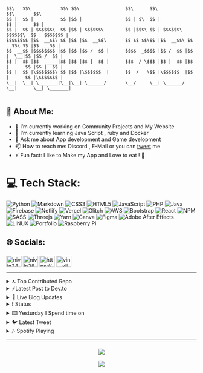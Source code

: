 ```

$$\   $$\           $$\ $$\                 $$\      $$\                     $$\       $$\ 
$$ |  $$ |          $$ |$$ |                $$ | $\  $$ |                    $$ |      $$ |
$$ |  $$ | $$$$$$\  $$ |$$ | $$$$$$\        $$ |$$$\ $$ | $$$$$$\   $$$$$$\  $$ | $$$$$$$ |
$$$$$$$$ |$$  __$$\ $$ |$$ |$$  __$$\       $$ $$ $$\$$ |$$  __$$\ $$  __$$\ $$ |$$  __$$ |
$$  __$$ |$$$$$$$$ |$$ |$$ |$$ /  $$ |      $$$$  _$$$$ |$$ /  $$ |$$ |  \__|$$ |$$ /  $$ |
$$ |  $$ |$$   ____|$$ |$$ |$$ |  $$ |      $$$  / \$$$ |$$ |  $$ |$$ |      $$ |$$ |  $$ |
$$ |  $$ |\$$$$$$$\ $$ |$$ |\$$$$$$  |      $$  /   \$$ |\$$$$$$  |$$ |      $$ |\$$$$$$$ |
\__|  \__| \_______|\__|\__| \______/       \__/     \__| \______/ \__|      \__| \_______|
                                                                                           
```

## 💫 About Me:
 - 🔭 I’m currently working on Community Projects and My Website
- 🌱 I’m currently learning Java Script , ruby and Docker 
- 💬 Ask me about App development and Game development  
- 📫 How to reach me: Discord , E-Mail or you can [tweet](https://twitter.com/Nivin389) me 
- ⚡ Fun fact: I like to Make my App and Love to eat ! 🍉

# 💻 Tech Stack:
![Python](https://img.shields.io/badge/python-3670A0?style=flat-square&logo=python&logoColor=ffdd54) ![Markdown](https://img.shields.io/badge/markdown-%23000000.svg?style=flat-square&logo=markdown&logoColor=white) ![CSS3](https://img.shields.io/badge/css3-%231572B6.svg?style=flat-square&logo=css3&logoColor=white) ![HTML5](https://img.shields.io/badge/html5-%23E34F26.svg?style=flat-square&logo=html5&logoColor=white) ![JavaScript](https://img.shields.io/badge/javascript-%23323330.svg?style=flat-square&logo=javascript&logoColor=%23F7DF1E) ![PHP](https://img.shields.io/badge/php-%23777BB4.svg?style=flat-square&logo=php&logoColor=white) ![Java](https://img.shields.io/badge/java-%23ED8B00.svg?style=flat-square&logo=java&logoColor=white) ![Firebase](https://img.shields.io/badge/firebase-%23039BE5.svg?style=flat-square&logo=firebase) ![Netlify](https://img.shields.io/badge/netlify-%23000000.svg?style=flat-square&logo=netlify&logoColor=#00C7B7) ![Vercel](https://img.shields.io/badge/vercel-%23000000.svg?style=flat-square&logo=vercel&logoColor=white) ![Glitch](https://img.shields.io/badge/glitch-%233333FF.svg?style=flat-square&logo=glitch&logoColor=white) ![AWS](https://img.shields.io/badge/AWS-%23FF9900.svg?style=flat-square&logo=amazon-aws&logoColor=white) ![Bootstrap](https://img.shields.io/badge/bootstrap-%23563D7C.svg?style=flat-square&logo=bootstrap&logoColor=white) ![React](https://img.shields.io/badge/react-%2320232a.svg?style=flat-square&logo=react&logoColor=%2361DAFB) ![NPM](https://img.shields.io/badge/NPM-%23000000.svg?style=flat-square&logo=npm&logoColor=white) ![SASS](https://img.shields.io/badge/SASS-hotpink.svg?style=flat-square&logo=SASS&logoColor=white) ![Threejs](https://img.shields.io/badge/threejs-black?style=flat-square&logo=three.js&logoColor=white) ![Yarn](https://img.shields.io/badge/yarn-%232C8EBB.svg?style=flat-square&logo=yarn&logoColor=white) ![Canva](https://img.shields.io/badge/Canva-%2300C4CC.svg?style=flat-square&logo=Canva&logoColor=white) 	![Figma](https://img.shields.io/badge/figma-%23F24E1E.svg?style=flat-square&logo=figma&logoColor=white) ![Adobe After Effects](https://img.shields.io/badge/Adobe%20After%20Effects-9999FF.svg?style=flat-square&logo=Adobe%20After%20Effects&logoColor=white) ![LINUX](https://img.shields.io/badge/Linux-FCC624?style=flat-square&logo=linux&logoColor=black) ![Portfolio](https://img.shields.io/badge/Portfolio-%23000000.svg?style=flat-square&logo=firefox&logoColor=#FF7139) ![Raspberry Pi](https://img.shields.io/badge/-RaspberryPi-C51A4A?style=flat-square&logo=Raspberry-Pi)

## 🌐 Socials:

<h3 align="left"></h3>
<p align="left">
<a href="https://dev.to/nivin378" target="blank"><img align="center" src="https://raw.githubusercontent.com/rahuldkjain/github-profile-readme-generator/master/src/images/icons/Social/devto.svg" alt="nivin345" height="30" width="40" /></a>
<a href="https://twitter.com/nivin389" target="blank"><img align="center" src="https://raw.githubusercontent.com/rahuldkjain/github-profile-readme-generator/master/src/images/icons/Social/twitter.svg" alt="nivin389" height="30" width="40" /></a>
<a href="https://discord.com/users/957196694393614367" target="blank"><img align="center" src="https://raw.githubusercontent.com/rahuldkjain/github-profile-readme-generator/master/src/images/icons/Social/discord.svg" alt="https://discord.com/users/930080426826010654" height="30" width="40" /></a>
<a href="https://instagram.com/vin._.xil" target="blank"><img align="center" src="https://raw.githubusercontent.com/rahuldkjain/github-profile-readme-generator/master/src/images/icons/Social/instagram.svg" alt="vin._.xil" height="30" width="40" /></a>

---
  
<details>
<summary>🔝 Top Contributed Repo</summary>

![](https://github-contributor-stats.vercel.app/api?username=Nivin389&limit=5&theme=algolia&combine_all_yearly_contributions=true)

</details>


  
 <details>
<summary>⚡Latest Post to Dev.to</summary>
  
<!-- BLOG-POST-LIST:START -->
- [About me](https://blognivins.netlify.app/posts/aboutme/)
<!-- BLOG-POST-LIST:END -->
</details>


<details>
<summary> 📰 Live Blog Updates </summary>
  
<!-- BLOG-POST-LIST:START -->

<!-- BLOG-POST-LIST:END -->
</details>



<details>
<summary>❗ Status</summary>

<!--START_SECTION:activity-->
1. ❗️ Closed issue [#1](https://github.com/Nivin389/Calculator/issues/1) in [Nivin389/Calculator](https://github.com/Nivin389/Calculator)
2. 🗣 Commented on [#1](https://github.com/Nivin389/Calculator/issues/1) in [Nivin389/Calculator](https://github.com/Nivin389/Calculator)
3. 🗣 Commented on [#1](https://github.com/Nivin389/Calculator/issues/1) in [Nivin389/Calculator](https://github.com/Nivin389/Calculator)
4. ❗️ Opened issue [#1](https://github.com/Nivin389/Calculator/issues/1) in [Nivin389/Calculator](https://github.com/Nivin389/Calculator)
5. 🎉 Merged PR [#4](https://github.com/Nivin389/PortfolioWebsite/pull/4) in [Nivin389/PortfolioWebsite](https://github.com/Nivin389/PortfolioWebsite)
<!--END_SECTION:activity-->
</details>

<details>
<summary>⌨️ Yesturday I Spend time on</summary>

<!--START_SECTION:waka-->

```text
From: 15 April 2023 - To: 22 April 2023

Markdown     3 hrs 26 mins   ⣿⣿⣿⣿⣿⣿⣿⣿⣤⣀⣀⣀⣀⣀⣀⣀⣀⣀⣀⣀⣀⣀⣀⣀⣀   33.49 %
TOML         2 hrs 48 mins   ⣿⣿⣿⣿⣿⣿⣷⣀⣀⣀⣀⣀⣀⣀⣀⣀⣀⣀⣀⣀⣀⣀⣀⣀⣀   27.41 %
HTML         1 hr 22 mins    ⣿⣿⣿⣤⣀⣀⣀⣀⣀⣀⣀⣀⣀⣀⣀⣀⣀⣀⣀⣀⣀⣀⣀⣀⣀   13.47 %
YAML         46 mins         ⣿⣷⣀⣀⣀⣀⣀⣀⣀⣀⣀⣀⣀⣀⣀⣀⣀⣀⣀⣀⣀⣀⣀⣀⣀   07.59 %
Other        39 mins         ⣿⣶⣀⣀⣀⣀⣀⣀⣀⣀⣀⣀⣀⣀⣀⣀⣀⣀⣀⣀⣀⣀⣀⣀⣀   06.42 %
```

<!--END_SECTION:waka-->
</details>

<details>
<summary>🐦 Latest Tweet</summary>

[![](https://gtce.itsvg.in/api?username=Nivin389)](https://github.com/VishwaGauravIn/github-twitter-card-embed)

</details>

<details>
<summary>🎶 Spotify Playing </summary>

[![spotify-github-profile](https://spotify-github-profile.vercel.app/api/view?uid=j0u77uc3cgfpkknhv10c3v32o&cover_image=true&theme=novatorem&bar_color=1c52f2)](https://spotify-github-profile.vercel.app/api/view?uid=j0u77uc3cgfpkknhv10c3v32o&redirect=true)
</details>


---
<h3 align="center">

![](https://github-profile-trophy.vercel.app/?username=Nivin389&theme=radical&no-frame=false&no-bg=true&margin-w=4)

[![](https://visitcount.itsvg.in/api?id=Nivin389&label=Profile%20Views&color=4&icon=6&pretty=true)](https://visitcount.itsvg.in)
</h3>
